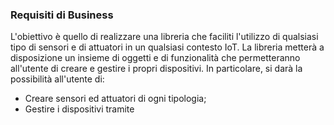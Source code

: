 ### Requisiti di Business
L'obiettivo è quello di realizzare una libreria che faciliti l'utilizzo di qualsiasi tipo di sensori e di attuatori in un qualsiasi contesto IoT.
La libreria metterà a disposizione un insieme di oggetti e di funzionalità che permetteranno all'utente di creare e gestire i propri dispositivi.
In particolare, si darà la possibilità all'utente di:
- Creare sensori ed attuatori di ogni tipologia;
- Gestire i dispositivi tramite 
